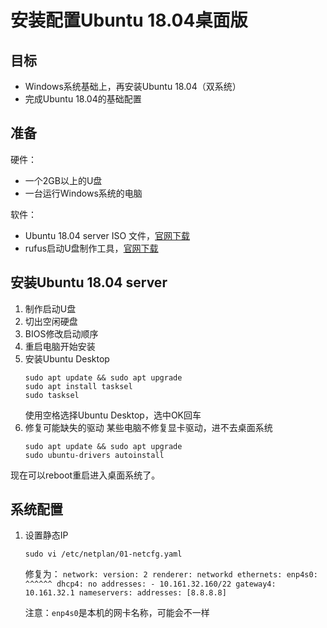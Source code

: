 # 安装配置Ubuntu 18.04桌面版

## 目标

- Windows系统基础上，再安装Ubuntu 18.04（双系统）
- 完成Ubuntu 18.04的基础配置

## 准备

硬件：
- 一个2GB以上的U盘
- 一台运行Windows系统的电脑

软件：
- Ubuntu 18.04 server ISO 文件，[官网下载](https://ubuntu.com/download/server)
- rufus启动U盘制作工具，[官网下载](https://rufus.ie/)

## 安装Ubuntu 18.04 server

1. 制作启动U盘
2. 切出空闲硬盘
3. BIOS修改启动顺序
4. 重启电脑开始安装
5. 安装Ubuntu Desktop
	```
	sudo apt update && sudo apt upgrade
	sudo apt install tasksel
	sudo tasksel
	```
	使用空格选择Ubuntu Desktop，选中OK回车
6. 修复可能缺失的驱动
	某些电脑不修复显卡驱动，进不去桌面系统
	```
	sudo apt update && sudo apt upgrade
	sudo ubuntu-drivers autoinstall
	```
现在可以reboot重启进入桌面系统了。

## 系统配置

1. 设置静态IP
	```
	sudo vi /etc/netplan/01-netcfg.yaml
	```
	
	修复为：
		```
		network:
		  version: 2
		  renderer: networkd
		  ethernets:
		    enp4s0:
		    ^^^^^^
		      dhcp4: no
		      addresses:
		        - 10.161.32.160/22
		      gateway4: 10.161.32.1
		      nameservers:
		          addresses:
		              [8.8.8.8]
		```

   注意：`enp4s0`是本机的网卡名称，可能会不一样
   ``````
	
<!--stackedit_data:
eyJoaXN0b3J5IjpbLTE3MDEwMjUzNTMsNDQyMzk3NjQzXX0=
-->